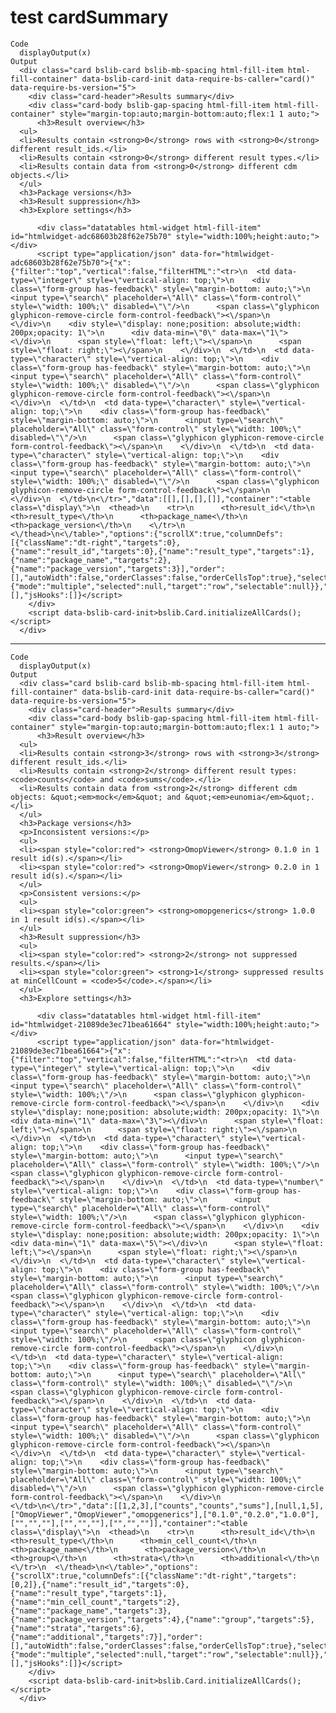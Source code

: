 # test cardSummary

    Code
      displayOutput(x)
    Output
      <div class="card bslib-card bslib-mb-spacing html-fill-item html-fill-container" data-bslib-card-init data-require-bs-caller="card()" data-require-bs-version="5">
        <div class="card-header">Results summary</div>
        <div class="card-body bslib-gap-spacing html-fill-item html-fill-container" style="margin-top:auto;margin-bottom:auto;flex:1 1 auto;">
          <h3>Result overview</h3>
      <ul>
      <li>Results contain <strong>0</strong> rows with <strong>0</strong> different result_ids.</li>
      <li>Results contain <strong>0</strong> different result types.</li>
      <li>Results contain data from <strong>0</strong> different cdm objects.</li>
      </ul>
      <h3>Package versions</h3>
      <h3>Result suppression</h3>
      <h3>Explore settings</h3>
      
          <div class="datatables html-widget html-fill-item" id="htmlwidget-adc68603b28f62e75b70" style="width:100%;height:auto;"></div>
          <script type="application/json" data-for="htmlwidget-adc68603b28f62e75b70">{"x":{"filter":"top","vertical":false,"filterHTML":"<tr>\n  <td data-type=\"integer\" style=\"vertical-align: top;\">\n    <div class=\"form-group has-feedback\" style=\"margin-bottom: auto;\">\n      <input type=\"search\" placeholder=\"All\" class=\"form-control\" style=\"width: 100%;\" disabled=\"\"/>\n      <span class=\"glyphicon glyphicon-remove-circle form-control-feedback\"><\/span>\n    <\/div>\n    <div style=\"display: none;position: absolute;width: 200px;opacity: 1\">\n      <div data-min=\"0\" data-max=\"1\"><\/div>\n      <span style=\"float: left;\"><\/span>\n      <span style=\"float: right;\"><\/span>\n    <\/div>\n  <\/td>\n  <td data-type=\"character\" style=\"vertical-align: top;\">\n    <div class=\"form-group has-feedback\" style=\"margin-bottom: auto;\">\n      <input type=\"search\" placeholder=\"All\" class=\"form-control\" style=\"width: 100%;\" disabled=\"\"/>\n      <span class=\"glyphicon glyphicon-remove-circle form-control-feedback\"><\/span>\n    <\/div>\n  <\/td>\n  <td data-type=\"character\" style=\"vertical-align: top;\">\n    <div class=\"form-group has-feedback\" style=\"margin-bottom: auto;\">\n      <input type=\"search\" placeholder=\"All\" class=\"form-control\" style=\"width: 100%;\" disabled=\"\"/>\n      <span class=\"glyphicon glyphicon-remove-circle form-control-feedback\"><\/span>\n    <\/div>\n  <\/td>\n  <td data-type=\"character\" style=\"vertical-align: top;\">\n    <div class=\"form-group has-feedback\" style=\"margin-bottom: auto;\">\n      <input type=\"search\" placeholder=\"All\" class=\"form-control\" style=\"width: 100%;\" disabled=\"\"/>\n      <span class=\"glyphicon glyphicon-remove-circle form-control-feedback\"><\/span>\n    <\/div>\n  <\/td>\n<\/tr>","data":[[],[],[],[]],"container":"<table class=\"display\">\n  <thead>\n    <tr>\n      <th>result_id<\/th>\n      <th>result_type<\/th>\n      <th>package_name<\/th>\n      <th>package_version<\/th>\n    <\/tr>\n  <\/thead>\n<\/table>","options":{"scrollX":true,"columnDefs":[{"className":"dt-right","targets":0},{"name":"result_id","targets":0},{"name":"result_type","targets":1},{"name":"package_name","targets":2},{"name":"package_version","targets":3}],"order":[],"autoWidth":false,"orderClasses":false,"orderCellsTop":true},"selection":{"mode":"multiple","selected":null,"target":"row","selectable":null}},"evals":[],"jsHooks":[]}</script>
        </div>
        <script data-bslib-card-init>bslib.Card.initializeAllCards();</script>
      </div>

---

    Code
      displayOutput(x)
    Output
      <div class="card bslib-card bslib-mb-spacing html-fill-item html-fill-container" data-bslib-card-init data-require-bs-caller="card()" data-require-bs-version="5">
        <div class="card-header">Results summary</div>
        <div class="card-body bslib-gap-spacing html-fill-item html-fill-container" style="margin-top:auto;margin-bottom:auto;flex:1 1 auto;">
          <h3>Result overview</h3>
      <ul>
      <li>Results contain <strong>3</strong> rows with <strong>3</strong> different result_ids.</li>
      <li>Results contain <strong>2</strong> different result types: <code>counts</code> and <code>sums</code>.</li>
      <li>Results contain data from <strong>2</strong> different cdm objects: &quot;<em>mock</em>&quot; and &quot;<em>eunomia</em>&quot;.</li>
      </ul>
      <h3>Package versions</h3>
      <p>Inconsistent versions:</p>
      <ul>
      <li><span style="color:red"> <strong>OmopViewer</strong> 0.1.0 in 1 result id(s).</span></li>
      <li><span style="color:red"> <strong>OmopViewer</strong> 0.2.0 in 1 result id(s).</span></li>
      </ul>
      <p>Consistent versions:</p>
      <ul>
      <li><span style="color:green"> <strong>omopgenerics</strong> 1.0.0 in 1 result id(s).</span></li>
      </ul>
      <h3>Result suppression</h3>
      <ul>
      <li><span style="color:red"> <strong>2</strong> not suppressed results.</span></li>
      <li><span style="color:green"> <strong>1</strong> suppressed results at minCellCount = <code>5</code>.</span></li>
      </ul>
      <h3>Explore settings</h3>
      
          <div class="datatables html-widget html-fill-item" id="htmlwidget-21089de3ec71bea61664" style="width:100%;height:auto;"></div>
          <script type="application/json" data-for="htmlwidget-21089de3ec71bea61664">{"x":{"filter":"top","vertical":false,"filterHTML":"<tr>\n  <td data-type=\"integer\" style=\"vertical-align: top;\">\n    <div class=\"form-group has-feedback\" style=\"margin-bottom: auto;\">\n      <input type=\"search\" placeholder=\"All\" class=\"form-control\" style=\"width: 100%;\"/>\n      <span class=\"glyphicon glyphicon-remove-circle form-control-feedback\"><\/span>\n    <\/div>\n    <div style=\"display: none;position: absolute;width: 200px;opacity: 1\">\n      <div data-min=\"1\" data-max=\"3\"><\/div>\n      <span style=\"float: left;\"><\/span>\n      <span style=\"float: right;\"><\/span>\n    <\/div>\n  <\/td>\n  <td data-type=\"character\" style=\"vertical-align: top;\">\n    <div class=\"form-group has-feedback\" style=\"margin-bottom: auto;\">\n      <input type=\"search\" placeholder=\"All\" class=\"form-control\" style=\"width: 100%;\"/>\n      <span class=\"glyphicon glyphicon-remove-circle form-control-feedback\"><\/span>\n    <\/div>\n  <\/td>\n  <td data-type=\"number\" style=\"vertical-align: top;\">\n    <div class=\"form-group has-feedback\" style=\"margin-bottom: auto;\">\n      <input type=\"search\" placeholder=\"All\" class=\"form-control\" style=\"width: 100%;\"/>\n      <span class=\"glyphicon glyphicon-remove-circle form-control-feedback\"><\/span>\n    <\/div>\n    <div style=\"display: none;position: absolute;width: 200px;opacity: 1\">\n      <div data-min=\"1\" data-max=\"5\"><\/div>\n      <span style=\"float: left;\"><\/span>\n      <span style=\"float: right;\"><\/span>\n    <\/div>\n  <\/td>\n  <td data-type=\"character\" style=\"vertical-align: top;\">\n    <div class=\"form-group has-feedback\" style=\"margin-bottom: auto;\">\n      <input type=\"search\" placeholder=\"All\" class=\"form-control\" style=\"width: 100%;\"/>\n      <span class=\"glyphicon glyphicon-remove-circle form-control-feedback\"><\/span>\n    <\/div>\n  <\/td>\n  <td data-type=\"character\" style=\"vertical-align: top;\">\n    <div class=\"form-group has-feedback\" style=\"margin-bottom: auto;\">\n      <input type=\"search\" placeholder=\"All\" class=\"form-control\" style=\"width: 100%;\"/>\n      <span class=\"glyphicon glyphicon-remove-circle form-control-feedback\"><\/span>\n    <\/div>\n  <\/td>\n  <td data-type=\"character\" style=\"vertical-align: top;\">\n    <div class=\"form-group has-feedback\" style=\"margin-bottom: auto;\">\n      <input type=\"search\" placeholder=\"All\" class=\"form-control\" style=\"width: 100%;\" disabled=\"\"/>\n      <span class=\"glyphicon glyphicon-remove-circle form-control-feedback\"><\/span>\n    <\/div>\n  <\/td>\n  <td data-type=\"character\" style=\"vertical-align: top;\">\n    <div class=\"form-group has-feedback\" style=\"margin-bottom: auto;\">\n      <input type=\"search\" placeholder=\"All\" class=\"form-control\" style=\"width: 100%;\" disabled=\"\"/>\n      <span class=\"glyphicon glyphicon-remove-circle form-control-feedback\"><\/span>\n    <\/div>\n  <\/td>\n  <td data-type=\"character\" style=\"vertical-align: top;\">\n    <div class=\"form-group has-feedback\" style=\"margin-bottom: auto;\">\n      <input type=\"search\" placeholder=\"All\" class=\"form-control\" style=\"width: 100%;\" disabled=\"\"/>\n      <span class=\"glyphicon glyphicon-remove-circle form-control-feedback\"><\/span>\n    <\/div>\n  <\/td>\n<\/tr>","data":[[1,2,3],["counts","counts","sums"],[null,1,5],["OmopViewer","OmopViewer","omopgenerics"],["0.1.0","0.2.0","1.0.0"],["","",""],["","",""],["","",""]],"container":"<table class=\"display\">\n  <thead>\n    <tr>\n      <th>result_id<\/th>\n      <th>result_type<\/th>\n      <th>min_cell_count<\/th>\n      <th>package_name<\/th>\n      <th>package_version<\/th>\n      <th>group<\/th>\n      <th>strata<\/th>\n      <th>additional<\/th>\n    <\/tr>\n  <\/thead>\n<\/table>","options":{"scrollX":true,"columnDefs":[{"className":"dt-right","targets":[0,2]},{"name":"result_id","targets":0},{"name":"result_type","targets":1},{"name":"min_cell_count","targets":2},{"name":"package_name","targets":3},{"name":"package_version","targets":4},{"name":"group","targets":5},{"name":"strata","targets":6},{"name":"additional","targets":7}],"order":[],"autoWidth":false,"orderClasses":false,"orderCellsTop":true},"selection":{"mode":"multiple","selected":null,"target":"row","selectable":null}},"evals":[],"jsHooks":[]}</script>
        </div>
        <script data-bslib-card-init>bslib.Card.initializeAllCards();</script>
      </div>

